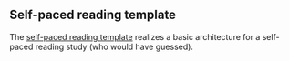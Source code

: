 ## Self-paced reading template

The [self-paced reading template](https://github.com/magpie-ea/spr-template) realizes a basic architecture for a self-paced reading study (who would have guessed).

